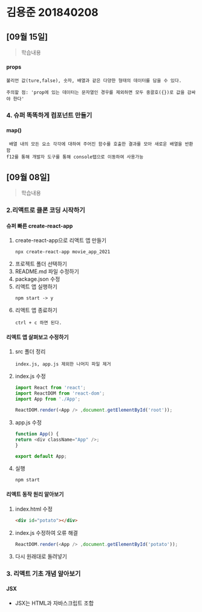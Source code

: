 # 김용준 201840208
## [09월 15일]
> 학습내용
#### props
```
불리언 값(ture,false), 숫자, 배열과 같은 다양한 형태의 데이터를 담을 수 있다.

주의할 점: 'prop에 있는 데이터는 문자열인 경우를 제외하면 모두 중괄호({})로 값을 감싸야 한다'    
```
### 4. 슈퍼 똑똑하게 컴포넌트 만들기
#### map()
```
 배열 내의 모든 요소 각각에 대하여 주어진 함수를 호출한 결과를 모아 새로운 배열을 반환함
f12를 통해 개발자 도구를 통해 console탭으로 이동하여 사용가능
```

## [09월 08일]
> 학습내용
### 2.리액트로 클론 코딩 시작하기
#### 슈퍼 빠른 create-react-app
1. create-react-app으로 리액트 앱 만들기
    ```
    npx create-react-app movie_app_2021
    ```
2. 프로젝트 폴더 선택하기
3. README.md 파일 수정하기
4. package.json 수정
5. 리액트 앱 실행하기
    ```
    npm start -> y
    ```
6. 리액트 앱 종료하기
    ```
    ctrl + c 하면 된다.
    ```
#### 리액트 앱 살펴보고 수정하기
1. src 폴더 정리
    ```
    index.js, app.js 제외한 나머지 파일 제거
    ```
2. index.js 수정
    ```js
    import React from 'react';
    import ReactDOM from 'react-dom';
    import App from './App';

    ReactDOM.render(<App /> ,document.getElementById('root'));
    ```
3. app.js 수정
    ```js
    function App() {
    return <div className="App" />;
    }

    export default App;
    ```
4. 실행
    ```
    npm start
    ```
#### 리액트 동작 원리 알아보기
1. index.html 수정
    ```html
    <div id="potato"></div>
    ```
2. index.js 수정하여 오류 해결
    ```js
    ReactDOM.render(<App /> ,document.getElementById('potato'));
    ```
3. 다시 원래대로 돌려넣기
### 3. 리액트 기초 개념 알아보기
#### JSX
- JSX는 HTML과 자바스크립트 조합